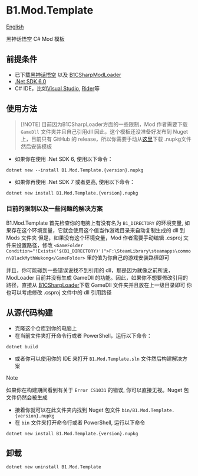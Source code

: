 # B1.Mod.Template

[English](README.md)

黑神话悟空 C# Mod 模板

## 前提条件

* 已下载[黑神话悟空](https://store.steampowered.com/app/2358720/Black_Myth_Wukong/) 以及 [B1CSharpModLoader](https://github.com/czastack/B1CSharpLoader)
* [.Net SDK 6.0](https://dotnet.microsoft.com/en-us/download/dotnet/6.0)
* C# IDE，比如[Visual Studio](https://visualstudio.microsoft.com), [Rider](https://www.jetbrains.com/rider)等

## 使用方法

> [!NOTE] 目前因为B1CSharpLoader方面的一些限制，Mod 作者需要下载 `GameDll` 文件夹并且自己引用dll
> 因此，这个模板还没准备好发布到 Nuget 上，目前只有 GitHub 的 release，所以你需要手动从[这里](https://github.com/BlackMythWukongMods/B1.Mod.Template/releases/latest)下载 .nupkg文件然后安装模板

* 如果你在使用 .Net SDK 6, 使用以下命令：

```shell
dotnet new --install B1.Mod.Template.{version}.nupkg
````

* 如果你再使用 .Net SDK 7 或者更高, 使用以下命令：

```shell
dotnet new install B1.Mod.Template.{version}.nupkg
````

### 目前的限制以及一些问题的解决方案
B1.Mod.Template 首先检查你的电脑上有没有名为 `B1_DIRECTORY` 的环境变量, 如果存在这个环境变量，它就会使用这个值当作游戏目录来自动复制生成的 dll 到 Mods 文件夹
但是，如果没有这个环境变量，Mod 作者需要手动编辑 .csproj 文件来设置路径，修改 `<GameFolder Condition="!Exists('$(B1_DIRECTORY)')">F:\SteamLibrary\steamapps\common\BlackMythWukong</GameFolder>` 里的值为你自己的游戏安装路径即可

并且，你可能碰到一些错误说找不到引用的 dll，那是因为就像之前所说，ModLoader 目前并没有生成 GameDll 的功能。因此，如果你不想要修改引用的路径，直接从 [B1CSharpLoader](https://github.com/czastack/B1CSharpLoader)下载 GameDll 文件夹并且放在上一级目录即可
你也可以考虑修改 .csproj 文件中的 dll 引用路径

## 从源代码构建

* 克隆这个仓库到你的电脑上
* 在当前文件夹打开命令行或者 PowerShell，运行以下命令：

```shell
dotnet build
````

* 或者你可以使用你的 IDE 来打开 `B1.Mod.Template.sln` 文件然后构建解决方案

> [!NOTE]
> 如果你在构建期间看到有关于 `Error CS1031` 的错误, 你可以直接无视。Nuget 包文件仍然会被生成

* 接着你就可以在此文件夹内找到 Nuget 包文件 `bin/B1.Mod.Template.{version}.nupkg`
* 在 `bin` 文件夹打开命令行或者 PowerShell, 运行以下命令

```shell
dotnet new install B1.Mod.Template.{version}.nupkg
```

## 卸载
```shell
dotnet new uninstall B1.Mod.Template
````